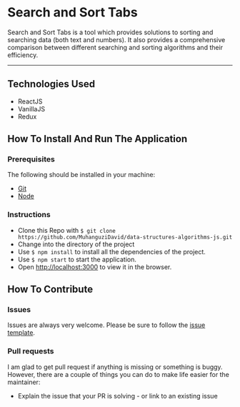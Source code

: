 # Search and Sort Tabs

Search and Sort Tabs is a tool which provides solutions to sorting and searching data (both text and numbers). It also provides a comprehensive comparison between different searching and sorting algorithms and their efficiency.

-----

## Technologies Used

- ReactJS
- VanillaJS
- Redux

## How To Install And Run The Application

### Prerequisites

The following should be installed in your machine:

- [Git](https://git-scm.com/downloads)
- [Node](https://nodejs.org/en/download)

### Instructions

- Clone this Repo with `$ git clone https://github.com/MuhanguziDavid/data-structures-algorithms-js.git`
- Change into the directory of the project
- Use `$ npm install` to install all the dependencies of the project.
- Use `$ npm start` to start the application.
- Open [http://localhost:3000](http://localhost:3000) to view it in the browser.

## How To Contribute

### Issues

Issues are always very welcome. Please be sure to follow the [issue template](https://github.com/andela/engineering-playbook/issues/new).

### Pull requests

I am glad to get pull request if anything is missing or something is buggy. However, there are a couple of things you can do to make life easier for the maintainer:

- Explain the issue that your PR is solving - or link to an existing issue
